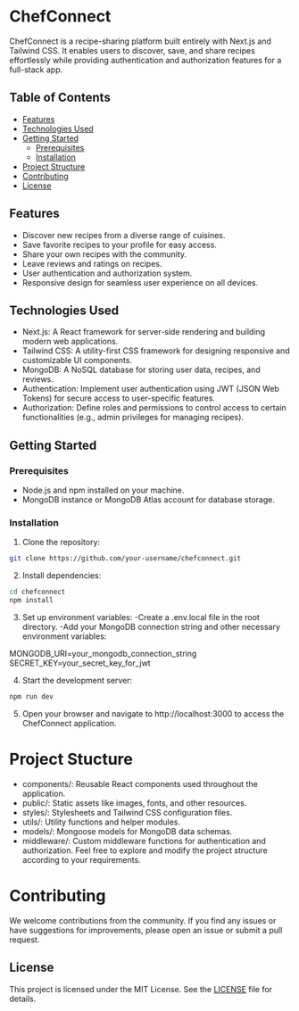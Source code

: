 # ChefConnect

ChefConnect is a recipe-sharing platform built entirely with Next.js and Tailwind CSS. It enables users to discover, save, and share recipes effortlessly while providing authentication and authorization features for a full-stack app.

## Table of Contents

- [Features](#features)
- [Technologies Used](#technologies-used)
- [Getting Started](#getting-started)
  - [Prerequisites](#prerequisites)
  - [Installation](#installation)
- [Project Structure](#project-structure)
- [Contributing](#contributing)
- [License](#license)

## Features

- Discover new recipes from a diverse range of cuisines.
- Save favorite recipes to your profile for easy access.
- Share your own recipes with the community.
- Leave reviews and ratings on recipes.
- User authentication and authorization system.
- Responsive design for seamless user experience on all devices.

## Technologies Used

- Next.js: A React framework for server-side rendering and building modern web applications.
- Tailwind CSS: A utility-first CSS framework for designing responsive and customizable UI components.
- MongoDB: A NoSQL database for storing user data, recipes, and reviews.
- Authentication: Implement user authentication using JWT (JSON Web Tokens) for secure access to user-specific features.
- Authorization: Define roles and permissions to control access to certain functionalities (e.g., admin privileges for managing recipes).

## Getting Started

### Prerequisites

- Node.js and npm installed on your machine.
- MongoDB instance or MongoDB Atlas account for database storage.

### Installation

1. Clone the repository:

```bash
git clone https://github.com/your-username/chefconnect.git
```

2. Install dependencies:
```bash
cd chefconnect
npm install
```

3. Set up environment variables:
-Create a .env.local file in the root directory.
-Add your MongoDB connection string and other necessary environment variables:

MONGODB_URI=your_mongodb_connection_string
SECRET_KEY=your_secret_key_for_jwt

4. Start the development server:
```bash
npm run dev
```
5. Open your browser and navigate to http://localhost:3000 to access the ChefConnect application.

# Project Stucture

- components/: Reusable React components used throughout the application.
- public/: Static assets like images, fonts, and other resources.
- styles/: Stylesheets and Tailwind CSS configuration files.
- utils/: Utility functions and helper modules.
- models/: Mongoose models for MongoDB data schemas.
- middleware/: Custom middleware functions for authentication and authorization.
Feel free to explore and modify the project structure according to your requirements.

# Contributing
We welcome contributions from the community. If you find any issues or have suggestions for improvements, please open an issue or submit a pull request.

## License

This project is licensed under the MIT License. See the [LICENSE](LICENSE) file for details.
